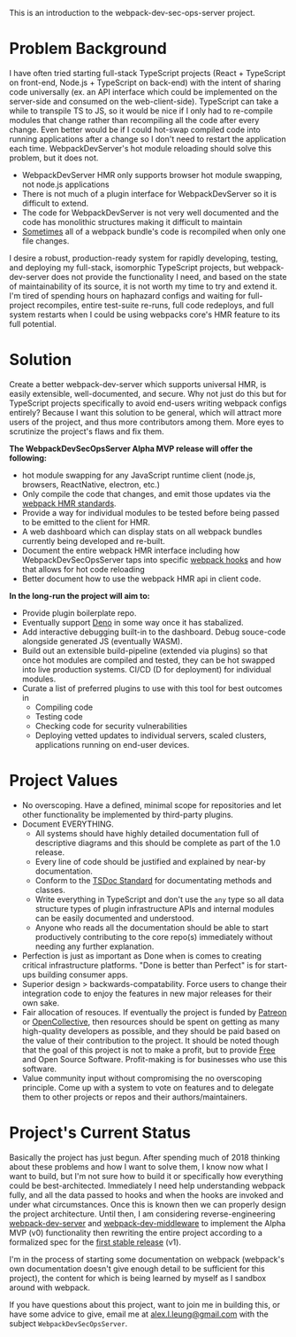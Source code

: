 This is an introduction to the webpack-dev-sec-ops-server project.

# Problem Background
I have often tried starting full-stack TypeScript projects (React + TypeScript on front-end, Node.js + TypeScript on back-end) with the intent of sharing code universally (ex. an API interface which could be implemented on the server-side and consumed on the web-client-side). TypeScript can take a while to transpile TS to JS, so it would be nice if I only had to re-compile modules that change rather than recompiling all the code after every change. Even better would be if I could hot-swap compiled code into running applications after a change so I don't need to restart the application each time. WebpackDevServer's hot module reloading should solve this problem, but it does not.

- WebpackDevServer HMR only supports browser hot module swapping, not node.js applications
- There is not much of a plugin interface for WebpackDevServer so it is difficult to extend.
- The code for WebpackDevServer is not very well documented and the code has monolithic structures making it difficult to maintain
- [Sometimes](https://github.com/webpack/webpack-dev-server/issues/1503) all of a webpack bundle's code is recompiled when only one file changes.

I desire a robust, production-ready system for rapidly developing, testing, and deploying my full-stack, isomorphic TypeScript projects, but webpack-dev-server does not provide the functionality I need, and based on the state of maintainability of its source, it is not worth my time to try and extend it. I'm tired of spending hours on haphazard configs and waiting for full-project recompiles, entire test-suite re-runs, full code redeploys, and full system restarts when I could be using webpacks core's HMR feature to its full potential.

# Solution

Create a better webpack-dev-server which supports universal HMR, is easily extensible, well-documented, and secure. Why not just do this but for TypeScript projects specifically to avoid end-users writing webpack configs entirely? Because I want this solution to be general, which will attract more users of the project, and thus more contributors among them. More eyes to scrutinize the project's flaws and fix them.

__The WebpackDevSecOpsServer Alpha MVP release will offer the following:__

- hot module swapping for any JavaScript runtime client (node.js, browsers, ReactNative, electron, etc.)
- Only compile the code that changes, and emit those updates via the [webpack HMR standards](https://webpack.js.org/api/hot-module-replacement/).
- Provide a way for individual modules to be tested before being passed to be emitted to the client for HMR.
- A web dashboard which can display stats on all webpack bundles currently being developed and re-built.
- Document the entire webpack HMR interface including how WebpackDevSecOpsServer taps into specific [webpack hooks](https://webpack.js.org/api/compiler-hooks/) and how that allows for hot code reloading
- Better document how to use the webpack HMR api in client code.

__In the long-run the project will aim to:__

- Provide plugin boilerplate repo.
- Eventually support [Deno](https://github.com/denoland/deno) in some way once it has stabalized.
- Add interactive debugging built-in to the dashboard. Debug souce-code alongside generated JS (eventually WASM).
- Build out an extensible build-pipeline (extended via plugins) so that once hot modules are compiled and tested, they can be hot swapped into live production systems. CI/CD (D for deployment) for individual modules.
- Curate a list of preferred plugins to use with this tool for best outcomes in
    - Compiling code
    - Testing code
    - Checking code for security vulnerabilities
    - Deploying vetted updates to individual servers, scaled clusters, applications running on end-user devices.

# Project Values

- No overscoping. Have a defined, minimal scope for repositories and let other functionality be implemented by third-party plugins.
- Document EVERYTHING.
    - All systems should have highly detailed documentation full of descriptive diagrams and this should be complete as part of the 1.0 release.
    - Every line of code should be justified and explained by near-by documentation.
    - Conform to the [TSDoc Standard](https://github.com/Microsoft/tsdoc) for documentating methods and classes.
    - Write everything in TypeScript and don't use the `any` type so all data structure types of plugin infrastructure APIs and internal modules can be easily documented and understood.
    - Anyone who reads all the documentation should be able to start productively contributing to the core repo(s) immediately without needing any further explanation.
- Perfection is just as important as Done when is comes to creating critical infrastructure platforms. "Done is better than Perfect" is for start-ups building consumer apps.
- Superior design > backwards-compatability. Force users to change their integration code to enjoy the features in new major releases for their own sake.
- Fair allocation of resouces. If eventually the project is funded by [Patreon](https://patreon.com) or [OpenCollective](https://opencollective.com), then resources should be spent on getting as many high-quality developers as possible, and they should be paid based on the value of their contribution to the project. It should be noted though that the goal of this project is not to make a profit, but to provide [Free](https://www.gnu.org/philosophy/free-sw.en.html) and Open Source Software. Profit-making is for businesses who use this software.
- Value community input without compromising the no overscoping principle. Come up with a system to vote on features and to delegate them to other projects or repos and their authors/maintainers.

# Project's Current Status

Basically the project has just begun. After spending much of 2018 thinking about these problems and how I want to solve them, I know now what I want to build, but I'm not sure how to build it or specifically how everything could be best-architected. Immediately I need help understanding webpack fully, and all the data passed to hooks and when the hooks are invoked and under what circumstances. Once this is known then we can properly design the project architecture. Until then, I am considering reverse-engineering [webpack-dev-server](https://github.com/webpack/webpack-dev-server) and [webpack-dev-middleware](https://github.com/webpack/webpack-dev-middleware) to implement the Alpha MVP (v0) functionality then rewriting the entire project according to a formalized spec for the [first stable release](https://semver.org/) (v1).

I'm in the process of starting some documentation on webpack (webpack's own documentation doesn't give enough detail to be sufficient for this project), the content for which is being learned by myself as I sandbox around with webpack.

If you have questions about this project, want to join me in building this, or have some advice to give, email me at [alex.l.leung@gmail.com](mailto:alex.l.leung@gmail.com) with the subject `WebpackDevSecOpsServer`.